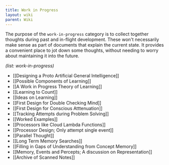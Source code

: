 ```yaml
---
title: Work in Progress
layout: wiki
parent: Wiki
---
```


The purpose of the `work-in-progress` category is to collect together thoughts during past and in-flight development. These won't necessarily make sense as part of documents that explain the current state. It provides a convenient place to jot down some thoughts, without needing to worry about maintaining it into the future.

_(list: work-in-progress)_

* [[Designing a Proto Artificial General Intelligence]]
* [[Possible Components of Learning]]
* [[A Work in Progress Theory of Learning]]
* [[Learning to Count]]
* [[Ideas on Learning]]
* [[First Design for Double Checking Mind]]
* [[First Design for Conscious Atttenuation]]
* [[Tracking Attempts during Problem Solving]]
* [[Worked Examples]]
* [[Processors like Cloud Lambda Functions]]
* [[Processor Design; Only attempt single event]]
* [[Parallel Thought]]
* [[Long Term Memory Searches]]
* [[Filling in Gaps of Understanding from Concept Memory]]
* [[Memory, Events and Percepts; A discussion on Representation]]
* [[Archive of Scanned Notes]]

